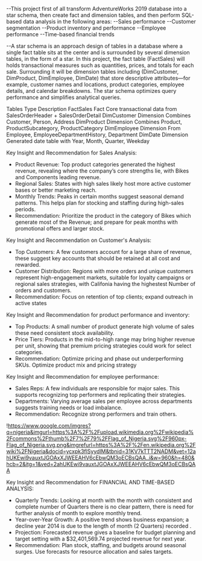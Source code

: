 --This project first of all transform AdventureWorks 2019 database into a star schema, then create fact and dimension tables, and then perform SQL-based data analysis in the following areas: 
--Sales performance
--Customer segmentation
--Product inventory and performance
--Employee performance
--Time-based financial trends

--A star schema is an approach design of tables in a database where a single fact table sits at the center and is surrounded by several dimension tables, in the form of a star. In this project, the fact table (FactSales) will holds transactional measures such as quantities, prices, and totals for each sale. Surrounding it will be dimension tables including (DimCustomer, DimProduct, DimEmployee, DimDate) that store descriptive attributes—for example, customer names and locations, product categories, employee details, and calendar breakdowns. The star schema optimizes query performance and simplifies analytical queries.

Tables							Type							Description
FactSales						Fact							Core transactional data from SalesOrderHeader + SalesOrderDetail
DimCustomer						Dimension						Combines Customer, Person, Address
DimProduct						Dimension						Combines Product, ProductSubcategory, ProductCategory
DimEmployee						Dimension						From Employee, EmployeeDepartmentHistory, Department
DimDate							Dimension						Generated date table with Year, Month, Quarter, Weekday



Key Insight and Recommendation for Sales Analysis: 
* Product Revenue: Top product categories generated the highest revenue, revealing where the company’s core strengths lie, with Bikes and Components leading revenue.
* Regional Sales: States with high sales likely host more active customer bases or better marketing reach.
* Monthly Trends: Peaks in certain months suggest seasonal demand patterns. This helps plan for stocking and staffing during high-sales periods.
* Recommendation: Prioritize the product in the category of Bikes which generate most of the Revenue; and prepare for peak months with promotional offers and larger stock.


Key Insight and Recommendation on Customer's Analysis: 
* Top Customers: A few customers account for a large share of revenue, these suggest key accounts that should be retained at all cost and rewarded.
* Customer Distribution: Regions with more orders and unique customers represent high-engagement markets, suitable for loyalty campaigns or regional sales strategies, with Califonia having the highestest Number of orders and customers. 
* Recommendation: Focus on retention of top clients; expand outreach in active states


Key Insight and Recommendation for product performance and inventory:
* Top Products: A small number of product generate high volume of sales these need consistent stock availability.
* Price Tiers: Products in the mid-to-high range may bring higher revenue per unit, showing that premium pricing strategies could work for select categories.
* Recommendation: Optimize pricing and phase out underperforming SKUs. Optimize product mix and pricing strategy


Key Insight and Recommendation for employee performance:
* Sales Reps: A few individuals are responsible for major sales. This supports recognizing top performers and replicating their strategies.
* Departments: Varying average sales per employee across departments suggests training needs or load imbalance.
* Recommendation: Recognize strong performers and train others.


!https://www.google.com/imgres?q=nigeria&imgurl=https%3A%2F%2Fupload.wikimedia.org%2Fwikipedia%2Fcommons%2Fthumb%2F7%2F79%2FFlag_of_Nigeria.svg%2F960px-Flag_of_Nigeria.svg.png&imgrefurl=https%3A%2F%2Fen.wikipedia.org%2Fwiki%2FNigeria&docid=ycxpk3flSyydlM&tbnid=31KV7kTTT2NADM&vet=12ahUKEwi9vauxtJGOAxXJWEEAHV6cEbwQM3oECBsQAA..i&w=960&h=480&hcb=2&itg=1&ved=2ahUKEwi9vauxtJGOAxXJWEEAHV6cEbwQM3oECBsQAA



Key Insight and Recommendation for FINANCIAL AND TIME-BASED ANALYSIS:
* Quarterly Trends: Looking at month with the month with consistent and complete number of Quarters there is no clear pattern, there is need for further analysis of month to explore monthly trend.
* Year-over-Year Growth: A positive trend shows business expansion; a decline year 2014 is due to the length of month (2 Quarters) recorded . 
* Projection: Forecasted revenue gives a baseline for budget planning and target setting with a $32,401,569.74 projected revenue for next year. 
* Recommendation: Plan stock, staffing, and budgets around seasonal surges. Use forecasts for resource allocation and sales targets.
